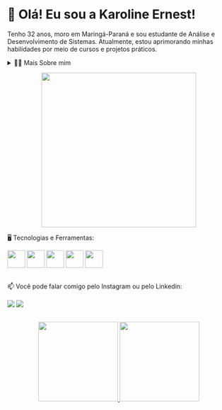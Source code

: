 # 👋 Olá! Eu sou a Karoline Ernest!

Tenho 32 anos, moro em Maringá-Paraná e sou estudante  de Análise e Desenvolvimento de Sistemas. Atualmente, estou aprimorando minhas habilidades por meio de cursos e projetos práticos.

<details>
  <summary> 👩‍💻 Mais Sobre mim</summary>
  
-  🚀 Ao longo do meu percurso acadêmico, tenho me dedicado a aprender e aplicar conhecimentos em diversas áreas, com foco tanto em Front-End quanto em Back-End. Meus interesses abrangem desde a construção de interfaces amigáveis até o desenvolvimento robusto de APIs.

- 🌱 O Aprendizado é Contínuo. Estou sempre em busca de novos desafios e oportunidades de aprendizado. Meu objetivo é contribuir para a comunidade de desenvolvedores e continuar crescendo profissionalmente. Se você tiver alguma sugestão, conselho ou projeto interessante, ficarei feliz em conectar e colaborar!
</details>

<p align="center">
  <img src="https://super.abril.com.br/wp-content/uploads/2016/09/super_imggato_digitando_0.gif" width="350">
</p>


🖥️ Tecnologias e Ferramentas:

<img src="https://cdn.jsdelivr.net/gh/devicons/devicon@latest/icons/html5/html5-original.svg" width="40" height="40" /> <img src="https://cdn.jsdelivr.net/gh/devicons/devicon@latest/icons/css3/css3-original.svg" width="40" height="40"/> <img src="https://cdn.jsdelivr.net/gh/devicons/devicon@latest/icons/git/git-original.svg" width="40" height="40" /> 
<img src="https://cdn.jsdelivr.net/gh/devicons/devicon@latest/icons/react/react-original.svg" width="40" height="40"/>
<img src="https://cdn.jsdelivr.net/gh/devicons/devicon@latest/icons/javascript/javascript-original.svg" width="40" height="40" />

##

📫 Você pode falar comigo pelo Instagram ou pelo Linkedin: <br><br>
<a href="https://www.instagram.com/karolitah" target="_blank"><img src="https://img.shields.io/badge/Instagram-E4405F?style=for-the-badge&logo=instagram&logoColor=white"/></a>
<a href="https://www.linkedin.com/in/karoline-ernest" target="_blank"><img src="https://img.shields.io/badge/LinkedIn-0077B5?style=for-the-badge&logo=linkedin&logoColor=white"/></a>
<br>

##
<p align="center">
<a href="https://github.com/kaernest">
  <img height="180em" src="https://github-readme-stats-eight-theta.vercel.app/api?username=kaernest&show_icons=true&theme=radical&include_all_commits=true&count_private=true"/>
  <img height="180em" src="https://github-readme-stats-eight-theta.vercel.app/api/top-langs/?username=kaernest&layout=compact&langs_count=8&theme=radical"/>
</a>
</p>
